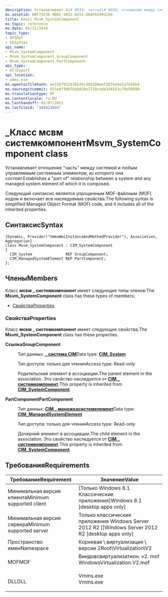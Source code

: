 ```yaml
---
description: Устанавливает &\# 0034; часть&\# 0034; отношение между системой и любым управляемым системным элементом, из которого она состоит.
ms.assetid: 6BF72E36-9B6C-4853-A553-DDAF65991C86
title: Класс Msvm_SystemComponent
ms.topic: reference
ms.date: 05/31/2018
topic_type:
- APIRef
- kbSyntax
api_name:
- Msvm_SystemComponent
- Msvm_SystemComponent.GroupComponent
- Msvm_SystemComponent.PartComponent
api_type:
- DllExport
api_location:
- vmms.exe
ms.openlocfilehash: ee150793143b549c90d280eef287ee6a5afb66b9
ms.sourcegitcommit: 831e8f3db78ab820e1710cede244553c70e50500
ms.translationtype: MT
ms.contentlocale: ru-RU
ms.lasthandoff: 01/07/2021
ms.locfileid: "104423694"
---
```

# <a name="msvm_systemcomponent-class"></a><span data-ttu-id="8d947-103">\_Класс мсвм системкомпонент</span><span class="sxs-lookup"><span data-stu-id="8d947-103">Msvm\_SystemComponent class</span></span>

<span data-ttu-id="8d947-104">Устанавливает отношение "часть" между системой и любым управляемым системным элементом, из которого она состоит.</span><span class="sxs-lookup"><span data-stu-id="8d947-104">Establishes a "part of" relationship between a system and any managed system element of which it is composed.</span></span>

<span data-ttu-id="8d947-105">Следующий синтаксис является упрощенным MOF-файлным (MOF) кодом и включает все наследуемые свойства.</span><span class="sxs-lookup"><span data-stu-id="8d947-105">The following syntax is simplified Managed Object Format (MOF) code, and it includes all of the inherited properties.</span></span>

## <a name="syntax"></a><span data-ttu-id="8d947-106">Синтаксис</span><span class="sxs-lookup"><span data-stu-id="8d947-106">Syntax</span></span>

``` syntax
[Dynamic, Provider("VmmsWmiInstanceAndMethodProvider"), Association, Aggregation]
class Msvm_SystemComponent : CIM_SystemComponent
{
  CIM_System               REF GroupComponent;
  CIM_ManagedSystemElement REF PartComponent;
};
```

## <a name="members"></a><span data-ttu-id="8d947-107">Члены</span><span class="sxs-lookup"><span data-stu-id="8d947-107">Members</span></span>

<span data-ttu-id="8d947-108">Класс **мсвм \_ системкомпонент** имеет следующие типы членов:</span><span class="sxs-lookup"><span data-stu-id="8d947-108">The **Msvm\_SystemComponent** class has these types of members:</span></span>

-   [<span data-ttu-id="8d947-109">Свойства</span><span class="sxs-lookup"><span data-stu-id="8d947-109">Properties</span></span>](#properties)

### <a name="properties"></a><span data-ttu-id="8d947-110">Свойства</span><span class="sxs-lookup"><span data-stu-id="8d947-110">Properties</span></span>

<span data-ttu-id="8d947-111">Класс **мсвм \_ системкомпонент** имеет следующие свойства.</span><span class="sxs-lookup"><span data-stu-id="8d947-111">The **Msvm\_SystemComponent** class has these properties.</span></span>

<dl> <dt>

<span data-ttu-id="8d947-112">**Ссылка**</span><span class="sxs-lookup"><span data-stu-id="8d947-112">**GroupComponent**</span></span>
</dt> <dd> <dl> <dt>

<span data-ttu-id="8d947-113">Тип данных: **[ **\_ система CIM**](/windows/desktop/CIMWin32Prov/cim-system)**</span><span class="sxs-lookup"><span data-stu-id="8d947-113">Data type: **[**CIM\_System**](/windows/desktop/CIMWin32Prov/cim-system)**</span></span>
</dt> <dt>

<span data-ttu-id="8d947-114">Тип доступа: только для чтения</span><span class="sxs-lookup"><span data-stu-id="8d947-114">Access type: Read-only</span></span>
</dt> </dl>

<span data-ttu-id="8d947-115">Родительский элемент в ассоциации.</span><span class="sxs-lookup"><span data-stu-id="8d947-115">The parent element in the association.</span></span> <span data-ttu-id="8d947-116">Это свойство наследуется от [**CIM \_ системкомпонент**](/windows/desktop/CIMWin32Prov/cim-systemcomponent).</span><span class="sxs-lookup"><span data-stu-id="8d947-116">This property is inherited from [**CIM\_SystemComponent**](/windows/desktop/CIMWin32Prov/cim-systemcomponent).</span></span>

</dd> <dt>

<span data-ttu-id="8d947-117">**PartComponent**</span><span class="sxs-lookup"><span data-stu-id="8d947-117">**PartComponent**</span></span>
</dt> <dd> <dl> <dt>

<span data-ttu-id="8d947-118">Тип данных: **[ **CIM \_ манажедсистемелемент**](/windows/desktop/CIMWin32Prov/cim-managedsystemelement)**</span><span class="sxs-lookup"><span data-stu-id="8d947-118">Data type: **[**CIM\_ManagedSystemElement**](/windows/desktop/CIMWin32Prov/cim-managedsystemelement)**</span></span>
</dt> <dt>

<span data-ttu-id="8d947-119">Тип доступа: только для чтения</span><span class="sxs-lookup"><span data-stu-id="8d947-119">Access type: Read-only</span></span>
</dt> </dl>

<span data-ttu-id="8d947-120">Дочерний элемент в ассоциации.</span><span class="sxs-lookup"><span data-stu-id="8d947-120">The child element in the association.</span></span> <span data-ttu-id="8d947-121">Это свойство наследуется от [**CIM \_ системкомпонент**](/windows/desktop/CIMWin32Prov/cim-systemcomponent).</span><span class="sxs-lookup"><span data-stu-id="8d947-121">This property is inherited from [**CIM\_SystemComponent**](/windows/desktop/CIMWin32Prov/cim-systemcomponent).</span></span>

</dd> </dl>

## <a name="requirements"></a><span data-ttu-id="8d947-122">Требования</span><span class="sxs-lookup"><span data-stu-id="8d947-122">Requirements</span></span>



| <span data-ttu-id="8d947-123">Требование</span><span class="sxs-lookup"><span data-stu-id="8d947-123">Requirement</span></span> | <span data-ttu-id="8d947-124">Значение</span><span class="sxs-lookup"><span data-stu-id="8d947-124">Value</span></span> |
|-------------------------------------|---------------------------------------------------------------------------------------------------------|
| <span data-ttu-id="8d947-125">Минимальная версия клиента</span><span class="sxs-lookup"><span data-stu-id="8d947-125">Minimum supported client</span></span><br/> | <span data-ttu-id="8d947-126">\[Только Windows 8.1 Классические приложения\]</span><span class="sxs-lookup"><span data-stu-id="8d947-126">Windows 8.1 \[desktop apps only\]</span></span><br/>                                                            |
| <span data-ttu-id="8d947-127">Минимальная версия сервера</span><span class="sxs-lookup"><span data-stu-id="8d947-127">Minimum supported server</span></span><br/> | <span data-ttu-id="8d947-128">Только классические приложения Windows Server 2012 R2 \[\]</span><span class="sxs-lookup"><span data-stu-id="8d947-128">Windows Server 2012 R2 \[desktop apps only\]</span></span><br/>                                                 |
| <span data-ttu-id="8d947-129">Пространство имен</span><span class="sxs-lookup"><span data-stu-id="8d947-129">Namespace</span></span><br/>                | <span data-ttu-id="8d947-130">Корневая \\ виртуализация \\ версии 2</span><span class="sxs-lookup"><span data-stu-id="8d947-130">Root\\Virtualization\\V2</span></span><br/>                                                                     |
| <span data-ttu-id="8d947-131">MOF</span><span class="sxs-lookup"><span data-stu-id="8d947-131">MOF</span></span><br/>                      | <dl> <span data-ttu-id="8d947-132"><dt>Виндовсвиртуализатион. v2. mof</dt></span><span class="sxs-lookup"><span data-stu-id="8d947-132"><dt>WindowsVirtualization.V2.mof</dt></span></span> </dl> |
| <span data-ttu-id="8d947-133">DLL</span><span class="sxs-lookup"><span data-stu-id="8d947-133">DLL</span></span><br/>                      | <dl> <span data-ttu-id="8d947-134"><dt>Vmms.exe</dt></span><span class="sxs-lookup"><span data-stu-id="8d947-134"><dt>Vmms.exe</dt></span></span> </dl>                     |



 

